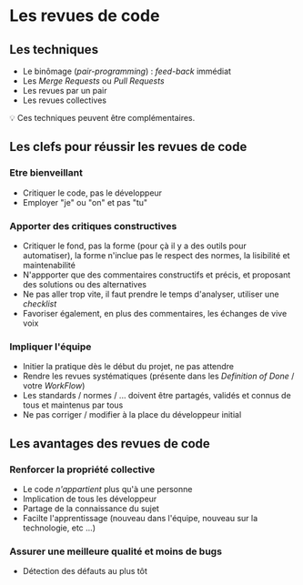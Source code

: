 # Les revues de code

## Les techniques

* Le binômage (_pair-programming_) : _feed-back_ immédiat
* Les _Merge Requests_ ou _Pull Requests_
* Les revues par un pair
* Les revues collectives

:bulb: Ces techniques peuvent être complémentaires.

## Les clefs pour réussir les revues de code

### Etre bienveillant

* Critiquer le code, pas le développeur
* Employer "je" ou "on" et pas "tu"

### Apporter des critiques constructives

* Critiquer le fond, pas la forme (pour çà il y a des outils pour automatiser), la forme n'inclue pas le respect des normes, la lisibilité et maintenabilité
* N'appporter que des commentaires constructifs et précis, et proposant des solutions ou des alternatives
* Ne pas aller trop vite, il faut prendre le temps d'analyser, utiliser une _checklist_
* Favoriser également, en plus des commentaires, les échanges de vive voix

### Impliquer l'équipe

* Initier la pratique dès le début du projet, ne pas attendre
* Rendre les revues systématiques (présente dans les _Definition of Done_ / votre _WorkFlow_)
* Les standards / normes / ... doivent être partagés, validés et connus de tous et maintenus par tous
* Ne pas corriger / modifier à la place du développeur initial

## Les avantages des revues de code

### Renforcer la propriété collective

* Le code _n'appartient_ plus qu'à une personne
* Implication de tous les développeur
* Partage de la connaissance du sujet
* Facilte l'apprentissage (nouveau dans l'équipe, nouveau sur la technologie, etc ...)

### Assurer une meilleure qualité et moins de bugs

* Détection des défauts au plus tôt
